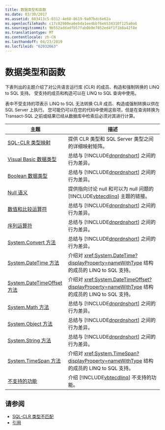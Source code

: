 ```yaml
---
title: 数据类型和函数
ms.date: 03/30/2017
ms.assetid: 683413c5-0312-4e60-8619-9a97bdc6e62a
ms.openlocfilehash: c17c02900ea6ebda1ee4bbf6e6534310f125a0a6
ms.sourcegitcommit: 9b552addadfb57fab0b9e7852ed4f1f1b8a42f8e
ms.translationtype: MT
ms.contentlocale: zh-CN
ms.lasthandoff: 04/23/2019
ms.locfileid: "62032663"
---
```

# <a name="data-types-and-functions"></a>数据类型和函数
下表列出的主题介绍了对公共语言运行库 (CLR) 的成员、构造和强制转换的 LINQ to SQL 支持。 受支持的成员和构造可以在 LINQ to SQL 查询中使用。  
  
 表中不受支持的项表示 LINQ to SQL 无法转换 CLR 成员、构造或强制转换以供在 SQL Server 上执行。 您可能仍可以在您的代码中使用这些项，但是在查询转换为 Transact-SQL 之前或结果已经从数据库中检索后必须对其进行计算。  
  
|主题|描述|  
|-----------|-----------------|  
|[SQL-CLR 类型映射](../../../../../../docs/framework/data/adonet/sql/linq/sql-clr-type-mapping.md)|提供 CLR 类型和 SQL Server 类型之间的详细映射矩阵。|  
|[Visual Basic 数据类型](../../../../../../docs/framework/data/adonet/sql/linq/basic-data-types.md)|总结与 [!INCLUDE[dnprdnshort](../../../../../../includes/dnprdnshort-md.md)] 之间的行为差异。|  
|[Boolean 数据类型](../../../../../../docs/framework/data/adonet/sql/linq/boolean-data-types.md)|总结与 [!INCLUDE[dnprdnshort](../../../../../../includes/dnprdnshort-md.md)] 之间的行为差异。|  
|[Null 语义](../../../../../../docs/framework/data/adonet/sql/linq/null-semantics.md)|提供指向讨论 null 和可以为 null 问题的 [!INCLUDE[vbtecdlinq](../../../../../../includes/vbtecdlinq-md.md)] 主题的链接。|  
|[数值和比较运算符](../../../../../../docs/framework/data/adonet/sql/linq/numeric-and-comparison-operators.md)|总结与 [!INCLUDE[dnprdnshort](../../../../../../includes/dnprdnshort-md.md)] 之间的行为差异。|  
|[序列运算符](../../../../../../docs/framework/data/adonet/sql/linq/sequence-operators.md)|总结与 [!INCLUDE[dnprdnshort](../../../../../../includes/dnprdnshort-md.md)] 之间的行为差异。|  
|[System.Convert 方法](../../../../../../docs/framework/data/adonet/sql/linq/system-convert-methods.md)|总结与 [!INCLUDE[dnprdnshort](../../../../../../includes/dnprdnshort-md.md)] 之间的行为差异。|  
|[System.DateTime 方法](../../../../../../docs/framework/data/adonet/sql/linq/system-datetime-methods.md)|介绍对 <xref:System.DateTime?displayProperty=nameWithType> 结构的成员的 LINQ to SQL 支持。|  
|[System.DateTimeOffset 方法](../../../../../../docs/framework/data/adonet/sql/linq/system-datetimeoffset-methods.md)|介绍对 <xref:System.DateTimeOffset?displayProperty=nameWithType> 结构的成员的 LINQ to SQL 支持。|  
|[System.Math 方法](../../../../../../docs/framework/data/adonet/sql/linq/system-math-methods.md)|总结与 [!INCLUDE[dnprdnshort](../../../../../../includes/dnprdnshort-md.md)] 之间的行为差异。|  
|[System.Object 方法](../../../../../../docs/framework/data/adonet/sql/linq/system-object-methods.md)|总结与 [!INCLUDE[dnprdnshort](../../../../../../includes/dnprdnshort-md.md)] 之间的行为差异。|  
|[System.String 方法](../../../../../../docs/framework/data/adonet/sql/linq/system-string-methods.md)|总结与 [!INCLUDE[dnprdnshort](../../../../../../includes/dnprdnshort-md.md)] 之间的行为差异。|  
|[System.TimeSpan 方法](../../../../../../docs/framework/data/adonet/sql/linq/system-timespan-methods.md)|介绍对 <xref:System.TimeSpan?displayProperty=nameWithType> 结构的成员的 LINQ to SQL 支持。|  
|[不支持的功能](../../../../../../docs/framework/data/adonet/sql/linq/unsupported-functionality.md)|介绍 [!INCLUDE[vbtecdlinq](../../../../../../includes/vbtecdlinq-md.md)] 不支持的功能。|  
  
## <a name="see-also"></a>请参阅

- [SQL-CLR 类型不匹配](../../../../../../docs/framework/data/adonet/sql/linq/sql-clr-type-mismatches.md)
- [引用](../../../../../../docs/framework/data/adonet/sql/linq/reference.md)

